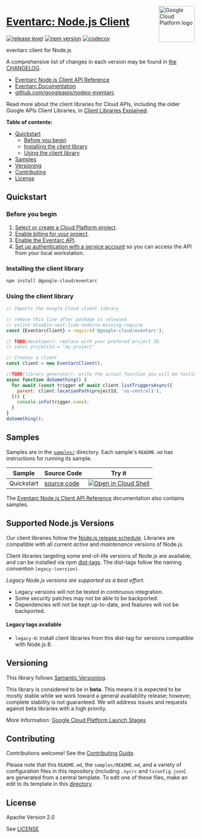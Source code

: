 [//]: # "This README.md file is auto-generated, all changes to this file will be lost."
[//]: # "To regenerate it, use `python -m synthtool`."
<img src="https://avatars2.githubusercontent.com/u/2810941?v=3&s=96" alt="Google Cloud Platform logo" title="Google Cloud Platform" align="right" height="96" width="96"/>

# [Eventarc: Node.js Client](https://github.com/googleapis/nodejs-eventarc)

[![release level](https://img.shields.io/badge/release%20level-beta-yellow.svg?style=flat)](https://cloud.google.com/terms/launch-stages)
[![npm version](https://img.shields.io/npm/v/@google-cloud/eventarc.svg)](https://www.npmjs.org/package/@google-cloud/eventarc)
[![codecov](https://img.shields.io/codecov/c/github/googleapis/nodejs-eventarc/master.svg?style=flat)](https://codecov.io/gh/googleapis/nodejs-eventarc)




eventarc client for Node.js


A comprehensive list of changes in each version may be found in
[the CHANGELOG](https://github.com/googleapis/nodejs-eventarc/blob/master/CHANGELOG.md).

* [Eventarc Node.js Client API Reference][client-docs]
* [Eventarc Documentation][product-docs]
* [github.com/googleapis/nodejs-eventarc](https://github.com/googleapis/nodejs-eventarc)

Read more about the client libraries for Cloud APIs, including the older
Google APIs Client Libraries, in [Client Libraries Explained][explained].

[explained]: https://cloud.google.com/apis/docs/client-libraries-explained

**Table of contents:**


* [Quickstart](#quickstart)
  * [Before you begin](#before-you-begin)
  * [Installing the client library](#installing-the-client-library)
  * [Using the client library](#using-the-client-library)
* [Samples](#samples)
* [Versioning](#versioning)
* [Contributing](#contributing)
* [License](#license)

## Quickstart

### Before you begin

1.  [Select or create a Cloud Platform project][projects].
1.  [Enable billing for your project][billing].
1.  [Enable the Eventarc API][enable_api].
1.  [Set up authentication with a service account][auth] so you can access the
    API from your local workstation.

### Installing the client library

```bash
npm install @google-cloud/eventarc
```


### Using the client library

```javascript
// Imports the Google Cloud client library

// remove this line after package is released
// eslint-disable-next-line node/no-missing-require
const {EventarcClient} = require('@google-cloud/eventarc');

// TODO(developer): replace with your prefered project ID.
// const projectId = 'my-project'

// Creates a client
const client = new EventarcClient();

//TODO(library generator): write the actual function you will be testing
async function doSomething() {
  for await (const trigger of await client.listTriggersAsync({
    parent: client.locationPath(projectId, 'us-central1'),
  })) {
    console.info(trigger.name);
  }
}
doSomething();

```



## Samples

Samples are in the [`samples/`](https://github.com/googleapis/nodejs-eventarc/tree/master/samples) directory. Each sample's `README.md` has instructions for running its sample.

| Sample                      | Source Code                       | Try it |
| --------------------------- | --------------------------------- | ------ |
| Quickstart | [source code](https://github.com/googleapis/nodejs-eventarc/blob/master/samples/quickstart.js) | [![Open in Cloud Shell][shell_img]](https://console.cloud.google.com/cloudshell/open?git_repo=https://github.com/googleapis/nodejs-eventarc&page=editor&open_in_editor=samples/quickstart.js,samples/README.md) |



The [Eventarc Node.js Client API Reference][client-docs] documentation
also contains samples.

## Supported Node.js Versions

Our client libraries follow the [Node.js release schedule](https://nodejs.org/en/about/releases/).
Libraries are compatible with all current _active_ and _maintenance_ versions of
Node.js.

Client libraries targeting some end-of-life versions of Node.js are available, and
can be installed via npm [dist-tags](https://docs.npmjs.com/cli/dist-tag).
The dist-tags follow the naming convention `legacy-(version)`.

_Legacy Node.js versions are supported as a best effort:_

* Legacy versions will not be tested in continuous integration.
* Some security patches may not be able to be backported.
* Dependencies will not be kept up-to-date, and features will not be backported.

#### Legacy tags available

* `legacy-8`: install client libraries from this dist-tag for versions
  compatible with Node.js 8.

## Versioning

This library follows [Semantic Versioning](http://semver.org/).



This library is considered to be in **beta**. This means it is expected to be
mostly stable while we work toward a general availability release; however,
complete stability is not guaranteed. We will address issues and requests
against beta libraries with a high priority.




More Information: [Google Cloud Platform Launch Stages][launch_stages]

[launch_stages]: https://cloud.google.com/terms/launch-stages

## Contributing

Contributions welcome! See the [Contributing Guide](https://github.com/googleapis/nodejs-eventarc/blob/master/CONTRIBUTING.md).

Please note that this `README.md`, the `samples/README.md`,
and a variety of configuration files in this repository (including `.nycrc` and `tsconfig.json`)
are generated from a central template. To edit one of these files, make an edit
to its template in this
[directory](https://github.com/googleapis/synthtool/tree/master/synthtool/gcp/templates/node_library).

## License

Apache Version 2.0

See [LICENSE](https://github.com/googleapis/nodejs-eventarc/blob/master/LICENSE)

[client-docs]: https://googleapis.dev/nodejs/eventarc/latest/index.html
[product-docs]: https://cloud.google.com/eventarc/
[shell_img]: https://gstatic.com/cloudssh/images/open-btn.png
[projects]: https://console.cloud.google.com/project
[billing]: https://support.google.com/cloud/answer/6293499#enable-billing
[enable_api]: https://console.cloud.google.com/flows/enableapi?apiid=eventarc.googleapis.com
[auth]: https://cloud.google.com/docs/authentication/getting-started
